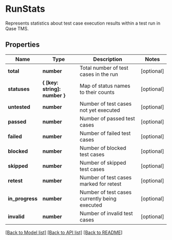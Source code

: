 # RunStats

Represents statistics about test case execution results within a test run in Qase TMS.

## Properties

Name | Type | Description | Notes
------------ | ------------- | ------------- | -------------
**total** | **number** | Total number of test cases in the run | [optional]
**statuses** | **{ [key: string]: number }** | Map of status names to their counts | [optional]
**untested** | **number** | Number of test cases not yet executed | [optional]
**passed** | **number** | Number of passed test cases | [optional]
**failed** | **number** | Number of failed test cases | [optional]
**blocked** | **number** | Number of blocked test cases | [optional]
**skipped** | **number** | Number of skipped test cases | [optional]
**retest** | **number** | Number of test cases marked for retest | [optional]
**in_progress** | **number** | Number of test cases currently being executed | [optional]
**invalid** | **number** | Number of invalid test cases | [optional]

[[Back to Model list]](../README.md#documentation-for-models) [[Back to API list]](../README.md#documentation-for-api-endpoints) [[Back to README]](../README.md)
